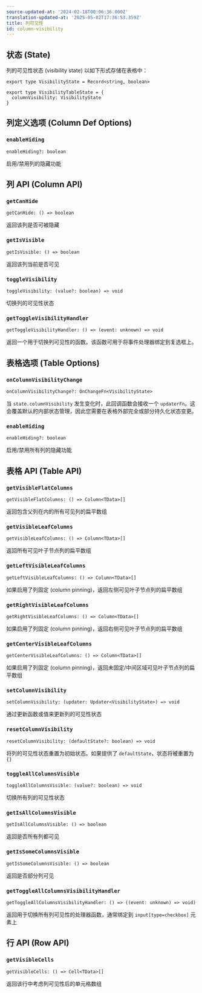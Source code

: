 ```yaml
---
source-updated-at: '2024-02-18T00:06:36.000Z'
translation-updated-at: '2025-05-02T17:36:53.359Z'
title: 列可见性
id: column-visibility
---
```

## 状态 (State)

列的可见性状态 (visibility state) 以如下形式存储在表格中：

```tsx
export type VisibilityState = Record<string, boolean>

export type VisibilityTableState = {
  columnVisibility: VisibilityState
}
```

## 列定义选项 (Column Def Options)

### `enableHiding`

```tsx
enableHiding?: boolean
```

启用/禁用列的隐藏功能

## 列 API (Column API)

### `getCanHide`

```tsx
getCanHide: () => boolean
```

返回该列是否可被隐藏

### `getIsVisible`

```tsx
getIsVisible: () => boolean
```

返回该列当前是否可见

### `toggleVisibility`

```tsx
toggleVisibility: (value?: boolean) => void
```

切换列的可见性状态

### `getToggleVisibilityHandler`

```tsx
getToggleVisibilityHandler: () => (event: unknown) => void
```

返回一个用于切换列可见性的函数。该函数可用于将事件处理器绑定到复选框上。

## 表格选项 (Table Options)

### `onColumnVisibilityChange`

```tsx
onColumnVisibilityChange?: OnChangeFn<VisibilityState>
```

当 `state.columnVisibility` 发生变化时，此回调函数会接收一个 `updaterFn`。这会覆盖默认的内部状态管理，因此您需要在表格外部完全或部分持久化状态变更。

### `enableHiding`

```tsx
enableHiding?: boolean
```

启用/禁用所有列的隐藏功能

## 表格 API (Table API)

### `getVisibleFlatColumns`

```tsx
getVisibleFlatColumns: () => Column<TData>[]
```

返回包含父列在内的所有可见列的扁平数组

### `getVisibleLeafColumns`

```tsx
getVisibleLeafColumns: () => Column<TData>[]
```

返回所有可见叶子节点列的扁平数组

### `getLeftVisibleLeafColumns`

```tsx
getLeftVisibleLeafColumns: () => Column<TData>[]
```

如果启用了列固定 (column pinning)，返回左侧可见叶子节点列的扁平数组

### `getRightVisibleLeafColumns`

```tsx
getRightVisibleLeafColumns: () => Column<TData>[]
```

如果启用了列固定 (column pinning)，返回右侧可见叶子节点列的扁平数组

### `getCenterVisibleLeafColumns`

```tsx
getCenterVisibleLeafColumns: () => Column<TData>[]
```

如果启用了列固定 (column pinning)，返回未固定/中间区域可见叶子节点列的扁平数组

### `setColumnVisibility`

```tsx
setColumnVisibility: (updater: Updater<VisibilityState>) => void
```

通过更新函数或值来更新列的可见性状态

### `resetColumnVisibility`

```tsx
resetColumnVisibility: (defaultState?: boolean) => void
```

将列的可见性状态重置为初始状态。如果提供了 `defaultState`，状态将被重置为 `{}`

### `toggleAllColumnsVisible`

```tsx
toggleAllColumnsVisible: (value?: boolean) => void
```

切换所有列的可见性状态

### `getIsAllColumnsVisible`

```tsx
getIsAllColumnsVisible: () => boolean
```

返回是否所有列都可见

### `getIsSomeColumnsVisible`

```tsx
getIsSomeColumnsVisible: () => boolean
```

返回是否部分列可见

### `getToggleAllColumnsVisibilityHandler`

```tsx
getToggleAllColumnsVisibilityHandler: () => ((event: unknown) => void)
```

返回用于切换所有列可见性的处理器函数，通常绑定到 `input[type=checkbox]` 元素上

## 行 API (Row API)

### `getVisibleCells`

```tsx
getVisibleCells: () => Cell<TData>[]
```

返回该行中考虑列可见性后的单元格数组

